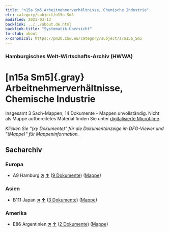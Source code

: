 ```yaml
---
title: "n15a Sm5 Arbeitnehmerverhältnisse, Chemische Industrie"
etr: category/subject/n15a Sm5
modified: 2021-03-13
backlink: ../../about.de.html
backlink-title: "Systematik-Übersicht"
fn-stub: about
x-canonical: https://pm20.zbw.eu/category/subject/s/n15a_Sm5
---
```


### Hamburgisches Welt-Wirtschafts-Archiv (HWWA)
# [n15a Sm5]{.gray}&#8201; Arbeitnehmerverhältnisse, Chemische Industrie&#160; 




Insgesamt 3 Sach-Mappen, 14 Dokumente - Mappen unvollständig.
Nicht als Mappe aufbereitetes Material finden Sie unter [digitalisierte Microfilme](/film/h1_sh.de.html).

_Klicken Sie "(xy Dokumente)" für die Dokumentanzeige im DFG-Viewer und "(Mappe)" für Mappeninformation._

## Sacharchiv




### Europa

- A9 Hamburg [**&nearr;**](../../../geo/i/140905/about.de.html "Hamburg (alle Mappen)") [**&uarr;**](../../../geo/about.de.html#A9 "Ländersystematik") (<a href="https://pm20.zbw.eu/dfgview/sh/140905,145210" title="über: Hamburg : Arbeitnehmerverhältnisse, Chemische Industrie" target="_blank">9 Dokumente</a>) ([Mappe](../../../../folder/sh/1409xx/140905/1452xx/145210/about.de.html))

### Asien

- B111 Japan [**&nearr;**](../../../geo/i/141272/about.de.html "Japan (alle Mappen)") [**&uarr;**](../../../geo/about.de.html#B111 "Ländersystematik") (<a href="https://pm20.zbw.eu/dfgview/sh/141272,145210" title="über: Japan : Arbeitnehmerverhältnisse, Chemische Industrie" target="_blank">3 Dokumente</a>) ([Mappe](../../../../folder/sh/1412xx/141272/1452xx/145210/about.de.html))

### Amerika

- E86 Argentinien [**&nearr;**](../../../geo/i/141692/about.de.html "Argentinien (alle Mappen)") [**&uarr;**](../../../geo/about.de.html#E86 "Ländersystematik") (<a href="https://pm20.zbw.eu/dfgview/sh/141692,145210" title="über: Argentinien : Arbeitnehmerverhältnisse, Chemische Industrie" target="_blank">2 Dokumente</a>) ([Mappe](../../../../folder/sh/1416xx/141692/1452xx/145210/about.de.html))


